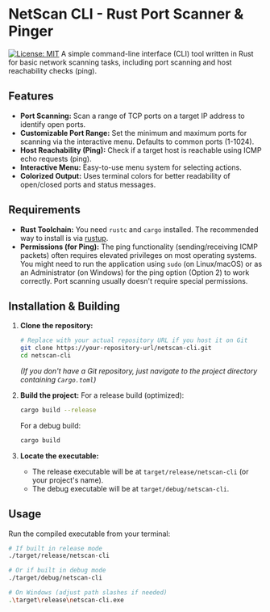 # NetScan CLI - Rust Port Scanner & Pinger

[![License: MIT](https://img.shields.io/badge/License-MIT-yellow.svg)](https://opensource.org/licenses/MIT)
A simple command-line interface (CLI) tool written in Rust for basic network scanning tasks, including port scanning and host reachability checks (ping).

## Features

* **Port Scanning:** Scan a range of TCP ports on a target IP address to identify open ports.
* **Customizable Port Range:** Set the minimum and maximum ports for scanning via the interactive menu. Defaults to common ports (1-1024).
* **Host Reachability (Ping):** Check if a target host is reachable using ICMP echo requests (ping).
* **Interactive Menu:** Easy-to-use menu system for selecting actions.
* **Colorized Output:** Uses terminal colors for better readability of open/closed ports and status messages.

## Requirements

* **Rust Toolchain:** You need `rustc` and `cargo` installed. The recommended way to install is via [rustup](https://rustup.rs/).
* **Permissions (for Ping):** The ping functionality (sending/receiving ICMP packets) often requires elevated privileges on most operating systems. You might need to run the application using `sudo` (on Linux/macOS) or as an Administrator (on Windows) for the ping option (Option 2) to work correctly. Port scanning usually doesn't require special permissions.

## Installation & Building

1.  **Clone the repository:**
    ```bash
    # Replace with your actual repository URL if you host it on Git
    git clone https://your-repository-url/netscan-cli.git
    cd netscan-cli
    ```
    *(If you don't have a Git repository, just navigate to the project directory containing `Cargo.toml`)*

2.  **Build the project:**
    For a release build (optimized):
    ```bash
    cargo build --release
    ```
    For a debug build:
    ```bash
    cargo build
    ```

3.  **Locate the executable:**
    * The release executable will be at `target/release/netscan-cli` (or your project's name).
    * The debug executable will be at `target/debug/netscan-cli`.

## Usage

Run the compiled executable from your terminal:

```bash
# If built in release mode
./target/release/netscan-cli

# Or if built in debug mode
./target/debug/netscan-cli

# On Windows (adjust path slashes if needed)
.\target\release\netscan-cli.exe
